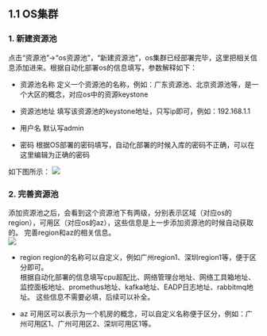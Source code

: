 ## 1.1 OS集群

### 1. 新建资源池

点击“资源池”→“os资源池”，“新建资源池”，os集群已经部署完毕，这里把相关信息添加进来。根据自动化部署os的信息填写，参数解释如下：

* 资源池名称 定义一个资源池的名称，例如：广东资源池、北京资源池等，是一个大区的概念，对应os中的资源keystone
* 资源池地址 填写该资源池的keystone地址，只写ip即可，例如：192.168.1.1

* 用户名 默认写admin

* 密码 根据OS部署的密码填写，自动化部署的时候入库的密码不正确，可以在这里编辑为正确的密码

如下图所示：
![](/assets/resource-create.png)

### 2. 完善资源池
添加资源池之后，会看到这个资源池下有两级，分别表示区域（对应os的region），可用区（对应os的az），这些信息是上一步添加资源池的时候自动获取的。
完善region和az的相关信息。  
![](/assets/resource-tree.png)
* region
region的名称可以自定义，例如广州region1、深圳region1等，便于区分即可。  
根据自动化部署的信息填写cpu超配比、网络管理台地址、网络工具箱地址、监控面板地址、promethus地址、kafka地址、EADP日志地址、rabbitmq地址。
这些信息不需要必填，后续可以补全。

* az
可用区可以表示为一个机房的概念，可以自定义名称便于区分，例如：广州可用区1、广州可用区2、深圳可用区1等。



